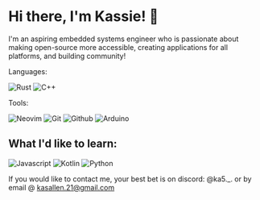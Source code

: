 # Hi there, I'm Kassie! 👋
I'm an aspiring embedded systems engineer who is passionate about making open-source more accessible, creating applications for all platforms, and building community!

Languages:

![Rust](https://img.shields.io/badge/Rust-b7410e?style=for-the-badge&logo=rust&logoColor=white)
![C++](https://img.shields.io/badge/C++-03254c?style=for-the-badge&logo=cplusplus&logoColor=white)

Tools:

![Neovim](https://img.shields.io/badge/Neovim-vim?style=for-the-badge&logo=Neovim&logoColor=white)
![Git](https://img.shields.io/badge/Git-orange?style=for-the-badge&logo=Git&logoColor=white)
![Github](https://img.shields.io/badge/Github-gray?style=for-the-badge&logo=Github&logoColor=white)
![Arduino](https://img.shields.io/badge/Arduino-00878F?style=for-the-badge&logo=arduino&logoColor=white)

## What I'd like to learn:

![Javascript](https://img.shields.io/badge/Javascript-339966?style=for-the-badge&logo=javascript&logoColor=white)
![Kotlin](https://img.shields.io/badge/Kotlin-7f52ff?style=for-the-badge&logo=Kotlin&logoColor=white)
![Python](https://img.shields.io/badge/-Python-ffba01?style=for-the-badge&logo=python&logoColor=white)


If you would like to contact me, your best bet is on discord: @ka5._. or by email @ kasallen.21@gmail.com
